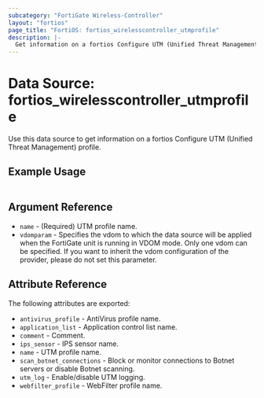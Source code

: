 ```yaml
---
subcategory: "FortiGate Wireless-Controller"
layout: "fortios"
page_title: "FortiOS: fortios_wirelesscontroller_utmprofile"
description: |-
  Get information on a fortios Configure UTM (Unified Threat Management) profile.
---
```


# Data Source: fortios_wirelesscontroller_utmprofile
Use this data source to get information on a fortios Configure UTM (Unified Threat Management) profile.


## Example Usage

```hcl

```

## Argument Reference

* `name` - (Required) UTM profile name.
* `vdomparam` - Specifies the vdom to which the data source will be applied when the FortiGate unit is running in VDOM mode. Only one vdom can be specified. If you want to inherit the vdom configuration of the provider, please do not set this parameter.

## Attribute Reference

The following attributes are exported:

* `antivirus_profile` - AntiVirus profile name.
* `application_list` - Application control list name.
* `comment` - Comment.
* `ips_sensor` - IPS sensor name.
* `name` - UTM profile name.
* `scan_botnet_connections` - Block or monitor connections to Botnet servers or disable Botnet scanning.
* `utm_log` - Enable/disable UTM logging.
* `webfilter_profile` - WebFilter profile name.
